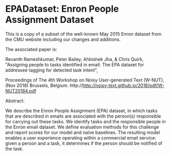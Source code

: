 # EPADataset: Enron People Assignment Dataset
This is a copy of a subset of the well-known May 2015 Enron dataset from the CMU website including our changes and additions.

The associated paper is:

Revanth Rameshkumar, Peter Bailey, Ahbishek Jha, & Chris Quirk,
"Assigning people to tasks identified in email: The EPA dataset for addressee tagging for detected task intent",

Proceedings of The 4th Workshop on Noisy User-generated Text (W-NUT), 
(Nov 2018) Brussels, Belgium.
http://http://noisy-text.github.io/2018/pdf/W-NUT20184.pdf

Abstract:

We describe the Enron People Assignment
(EPA) dataset, in which tasks that are
described in emails are associated with the
person(s) responsible for carrying out these
tasks. We identify tasks and the responsible
people in the Enron email dataset. We
define evaluation methods for this
challenge and report scores for our model
and naïve baselines. The resulting model
enables a user experience operating within
a commercial email service: given a person
and a task, it determines if the person
should be notified of the task.
